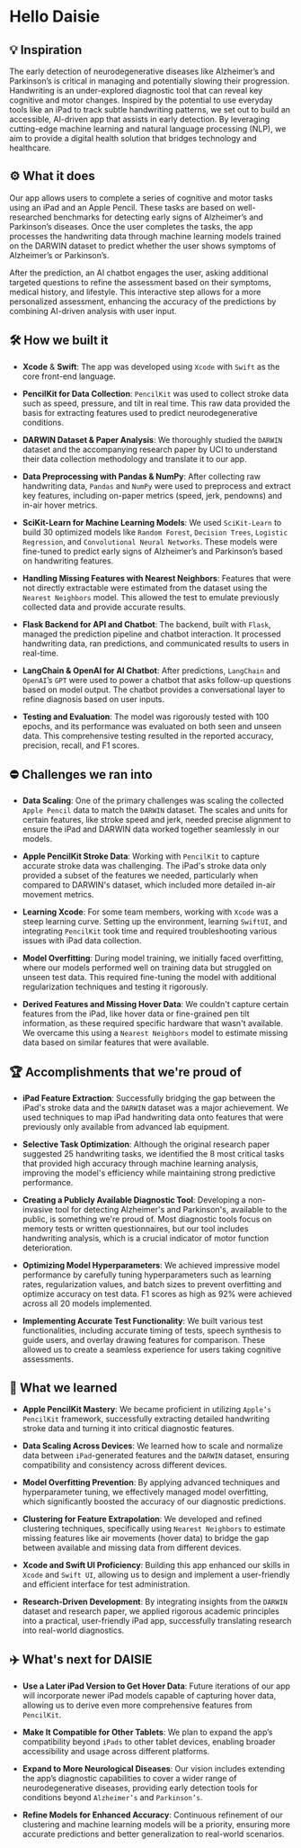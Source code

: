 # Hello Daisie

## 💡 Inspiration

The early detection of neurodegenerative diseases like Alzheimer’s and Parkinson’s is critical in managing and potentially slowing their progression. Handwriting is an under-explored diagnostic tool that can reveal key cognitive and motor changes. Inspired by the potential to use everyday tools like an iPad to track subtle handwriting patterns, we set out to build an accessible, AI-driven app that assists in early detection. By leveraging cutting-edge machine learning and natural language processing (NLP), we aim to provide a digital health solution that bridges technology and healthcare.

## ⚙️ What it does

Our app allows users to complete a series of cognitive and motor tasks using an iPad and an Apple Pencil. These tasks are based on well-researched benchmarks for detecting early signs of Alzheimer’s and Parkinson’s diseases. Once the user completes the tasks, the app processes the handwriting data through machine learning models trained on the DARWIN dataset to predict whether the user shows symptoms of Alzheimer’s or Parkinson’s.

After the prediction, an AI chatbot engages the user, asking additional targeted questions to refine the assessment based on their symptoms, medical history, and lifestyle. This interactive step allows for a more personalized assessment, enhancing the accuracy of the predictions by combining AI-driven analysis with user input.

## 🛠️ How we built it

- **Xcode** & **Swift**: The app was developed using `Xcode` with `Swift` as the core front-end language.

- **PencilKit for Data Collection**: `PencilKit` was used to collect stroke data such as speed, pressure, and tilt in real time. This raw data provided the basis for extracting features used to predict neurodegenerative conditions.

- **DARWIN Dataset & Paper Analysis**: We thoroughly studied the `DARWIN` dataset and the accompanying research paper by UCI to understand their data collection methodology and translate it to our app.

- **Data Preprocessing with Pandas & NumPy**: After collecting raw handwriting data, `Pandas` and `NumPy` were used to preprocess and extract key features, including on-paper metrics (speed, jerk, pendowns) and in-air hover metrics.

- **SciKit-Learn for Machine Learning Models**: We used `SciKit-Learn` to build 30 optimized models like `Random Forest`, `Decision Trees`, `Logistic Regression`, and `Convolutional Neural Networks`. These models were fine-tuned to predict early signs of Alzheimer’s and Parkinson’s based on handwriting features.

- **Handling Missing Features with Nearest Neighbors**: Features that were not directly extractable were estimated from the dataset using the `Nearest Neighbors` model. This allowed the test to emulate previously collected data and provide accurate results.

- **Flask Backend for API and Chatbot**: The backend, built with `Flask`, managed the prediction pipeline and chatbot interaction. It processed handwriting data, ran predictions, and communicated results to users in real-time.

- **LangChain & OpenAI for AI Chatbot**: After predictions, `LangChain` and `OpenAI`’s `GPT` were used to power a chatbot that asks follow-up questions based on model output. The chatbot provides a conversational layer to refine diagnosis based on user inputs.

- **Testing and Evaluation**: The model was rigorously tested with 100 epochs, and its performance was evaluated on both seen and unseen data. This comprehensive testing resulted in the reported accuracy, precision, recall, and F1 scores.

## ⛔ Challenges we ran into

- **Data Scaling**: One of the primary challenges was scaling the collected `Apple Pencil` data to match the `DARWIN` dataset. The scales and units for certain features, like stroke speed and jerk, needed precise alignment to ensure the iPad and DARWIN data worked together seamlessly in our models.

- **Apple PencilKit Stroke Data**: Working with `PencilKit` to capture accurate stroke data was challenging. The iPad's stroke data only provided a subset of the features we needed, particularly when compared to DARWIN's dataset, which included more detailed in-air movement metrics.

- **Learning Xcode**: For some team members, working with `Xcode` was a steep learning curve. Setting up the environment, learning `SwiftUI`, and integrating `PencilKit` took time and required troubleshooting various issues with iPad data collection.

- **Model Overfitting**: During model training, we initially faced overfitting, where our models performed well on training data but struggled on unseen test data. This required fine-tuning the model with additional regularization techniques and testing it rigorously.

- **Derived Features and Missing Hover Data**: We couldn't capture certain features from the iPad, like hover data or fine-grained pen tilt information, as these required specific hardware that wasn't available. We overcame this using a `Nearest Neighbors` model to estimate missing data based on similar features that were available.

## 🏆 Accomplishments that we're proud of

- **iPad Feature Extraction**: Successfully bridging the gap between the iPad's stroke data and the `DARWIN` dataset was a major achievement. We used techniques to map iPad handwriting data onto features that were previously only available from advanced lab equipment.

- **Selective Task Optimization**: Although the original research paper suggested 25 handwriting tasks, we identified the 8 most critical tasks that provided high accuracy through machine learning analysis, improving the model's efficiency while maintaining strong predictive performance.

- **Creating a Publicly Available Diagnostic Tool**: Developing a non-invasive tool for detecting Alzheimer's and Parkinson's, available to the public, is something we're proud of. Most diagnostic tools focus on memory tests or written questionnaires, but our tool includes handwriting analysis, which is a crucial indicator of motor function deterioration.

- **Optimizing Model Hyperparameters**: We achieved impressive model performance by carefully tuning hyperparameters such as learning rates, regularization values, and batch sizes to prevent overfitting and optimize accuracy on test data. F1 scores as high as 92% were achieved across all 20 models implemented.

- **Implementing Accurate Test Functionality**: We built various test functionalities, including accurate timing of tests, speech synthesis to guide users, and overlay drawing features for comparison. These allowed us to create a seamless experience for users taking cognitive assessments.


## 📝 What we learned

- **Apple PencilKit Mastery**: We became proficient in utilizing `Apple’s PencilKit` framework, successfully extracting detailed handwriting stroke data and turning it into critical diagnostic features.

- **Data Scaling Across Devices**: We learned how to scale and normalize data between `iPad`-generated features and the `DARWIN` dataset, ensuring compatibility and consistency across different devices.

- **Model Overfitting Prevention**: By applying advanced techniques and hyperparameter tuning, we effectively managed model overfitting, which significantly boosted the accuracy of our diagnostic predictions.

- **Clustering for Feature Extrapolation**: We developed and refined clustering techniques, specifically using `Nearest Neighbors` to estimate missing features like air movements (hover data) to bridge the gap between available and missing data from different devices.

- **Xcode and Swift UI Proficiency**: Building this app enhanced our skills in `Xcode` and `Swift UI`, allowing us to design and implement a user-friendly and efficient interface for test administration.

- **Research-Driven Development**: By integrating insights from the `DARWIN` dataset and research paper, we applied rigorous academic principles into a practical, user-friendly iPad app, successfully translating research into real-world diagnostics.


## ✈️ What's next for DAISIE

- **Use a Later iPad Version to Get Hover Data**: Future iterations of our app will incorporate newer iPad models capable of capturing hover data, allowing us to derive even more comprehensive features from `PencilKit`.

- **Make It Compatible for Other Tablets**: We plan to expand the app’s compatibility beyond `iPads` to other tablet devices, enabling broader accessibility and usage across different platforms.

- **Expand to More Neurological Diseases**: Our vision includes extending the app’s diagnostic capabilities to cover a wider range of neurodegenerative diseases, providing early detection tools for conditions beyond `Alzheimer’s` and `Parkinson’s`.

- **Refine Models for Enhanced Accuracy**: Continuous refinement of our clustering and machine learning models will be a priority, ensuring more accurate predictions and better generalization to real-world scenarios.
